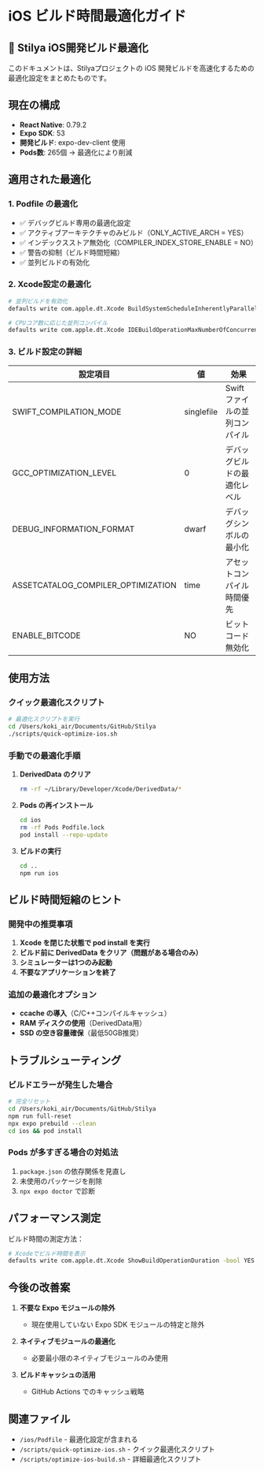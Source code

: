 # iOS ビルド時間最適化ガイド

## 🚀 Stilya iOS開発ビルド最適化

このドキュメントは、Stilyaプロジェクトの iOS 開発ビルドを高速化するための最適化設定をまとめたものです。

## 現在の構成
- **React Native**: 0.79.2
- **Expo SDK**: 53
- **開発ビルド**: expo-dev-client 使用
- **Pods数**: 265個 → 最適化により削減

## 適用された最適化

### 1. Podfile の最適化
- ✅ デバッグビルド専用の最適化設定
- ✅ アクティブアーキテクチャのみビルド（ONLY_ACTIVE_ARCH = YES）
- ✅ インデックスストア無効化（COMPILER_INDEX_STORE_ENABLE = NO）
- ✅ 警告の抑制（ビルド時間短縮）
- ✅ 並列ビルドの有効化

### 2. Xcode設定の最適化
```bash
# 並列ビルドを有効化
defaults write com.apple.dt.Xcode BuildSystemScheduleInherentlyParallelCommandsExclusively -bool NO

# CPUコア数に応じた並列コンパイル
defaults write com.apple.dt.Xcode IDEBuildOperationMaxNumberOfConcurrentCompileTasks $(sysctl -n hw.ncpu)
```

### 3. ビルド設定の詳細

| 設定項目 | 値 | 効果 |
|---------|-----|------|
| SWIFT_COMPILATION_MODE | singlefile | Swiftファイルの並列コンパイル |
| GCC_OPTIMIZATION_LEVEL | 0 | デバッグビルドの最適化レベル |
| DEBUG_INFORMATION_FORMAT | dwarf | デバッグシンボルの最小化 |
| ASSETCATALOG_COMPILER_OPTIMIZATION | time | アセットコンパイル時間優先 |
| ENABLE_BITCODE | NO | ビットコード無効化 |

## 使用方法

### クイック最適化スクリプト
```bash
# 最適化スクリプトを実行
cd /Users/koki_air/Documents/GitHub/Stilya
./scripts/quick-optimize-ios.sh
```

### 手動での最適化手順

1. **DerivedData のクリア**
   ```bash
   rm -rf ~/Library/Developer/Xcode/DerivedData/*
   ```

2. **Pods の再インストール**
   ```bash
   cd ios
   rm -rf Pods Podfile.lock
   pod install --repo-update
   ```

3. **ビルドの実行**
   ```bash
   cd ..
   npm run ios
   ```

## ビルド時間短縮のヒント

### 開発中の推奨事項
1. **Xcode を閉じた状態で pod install を実行**
2. **ビルド前に DerivedData をクリア（問題がある場合のみ）**
3. **シミュレーターは1つのみ起動**
4. **不要なアプリケーションを終了**

### 追加の最適化オプション
- **ccache の導入**（C/C++コンパイルキャッシュ）
- **RAM ディスクの使用**（DerivedData用）
- **SSD の空き容量確保**（最低50GB推奨）

## トラブルシューティング

### ビルドエラーが発生した場合
```bash
# 完全リセット
cd /Users/koki_air/Documents/GitHub/Stilya
npm run full-reset
npx expo prebuild --clean
cd ios && pod install
```

### Pods が多すぎる場合の対処法
1. `package.json` の依存関係を見直し
2. 未使用のパッケージを削除
3. `npx expo doctor` で診断

## パフォーマンス測定

ビルド時間の測定方法：
```bash
# Xcodeでビルド時間を表示
defaults write com.apple.dt.Xcode ShowBuildOperationDuration -bool YES
```

## 今後の改善案

1. **不要な Expo モジュールの除外**
   - 現在使用していない Expo SDK モジュールの特定と除外

2. **ネイティブモジュールの最適化**
   - 必要最小限のネイティブモジュールのみ使用

3. **ビルドキャッシュの活用**
   - GitHub Actions でのキャッシュ戦略

## 関連ファイル
- `/ios/Podfile` - 最適化設定が含まれる
- `/scripts/quick-optimize-ios.sh` - クイック最適化スクリプト
- `/scripts/optimize-ios-build.sh` - 詳細最適化スクリプト
